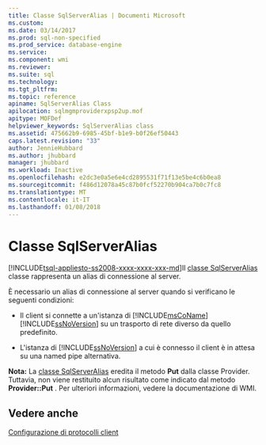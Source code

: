 ```yaml
---
title: Classe SqlServerAlias | Documenti Microsoft
ms.custom: 
ms.date: 03/14/2017
ms.prod: sql-non-specified
ms.prod_service: database-engine
ms.service: 
ms.component: wmi
ms.reviewer: 
ms.suite: sql
ms.technology: 
ms.tgt_pltfrm: 
ms.topic: reference
apiname: SqlServerAlias Class
apilocation: sqlmgmproviderxpsp2up.mof
apitype: MOFDef
helpviewer_keywords: SqlServerAlias class
ms.assetid: 475662b9-6985-45bf-b1e9-b0f26ef50443
caps.latest.revision: "33"
author: JennieHubbard
ms.author: jhubbard
manager: jhubbard
ms.workload: Inactive
ms.openlocfilehash: e2dc3e0a5e6e4cd2895531f71f13e5be4c6b0ea8
ms.sourcegitcommit: f486d12078a45c87b0fcf52270b904ca7b0c7fc8
ms.translationtype: MT
ms.contentlocale: it-IT
ms.lasthandoff: 01/08/2018
---
```

# <a name="sqlserveralias-class"></a>Classe SqlServerAlias
[!INCLUDE[tsql-appliesto-ss2008-xxxx-xxxx-xxx-md](../../../includes/tsql-appliesto-ss2008-xxxx-xxxx-xxx-md.md)]Il [classe SqlServerAlias](../../../relational-databases/wmi-provider-configuration-classes/sqlserveralias-class/sqlserveralias-class.md) classe rappresenta un alias di connessione al server.  
  
 È necessario un alias di connessione al server quando si verificano le seguenti condizioni:  
  
-   Il client si connette a un'istanza di [!INCLUDE[msCoName](../../../includes/msconame-md.md)] [!INCLUDE[ssNoVersion](../../../includes/ssnoversion-md.md)] su un trasporto di rete diverso da quello predefinito.  
  
-   L'istanza di [!INCLUDE[ssNoVersion](../../../includes/ssnoversion-md.md)] a cui è connesso il client è in attesa su una named pipe alternativa.  
  
 **Nota:** La [classe SqlServerAlias](../../../relational-databases/wmi-provider-configuration-classes/sqlserveralias-class/sqlserveralias-class.md) eredita il metodo **Put** dalla classe Provider. Tuttavia, non viene restituito alcun risultato come indicato dal metodo **Provider::Put** . Per ulteriori informazioni, vedere la documentazione di WMI.  
  
## <a name="see-also"></a>Vedere anche  
 [Configurazione di protocolli client](http://technet.microsoft.com/library/ms181035.aspx)  
  
  
